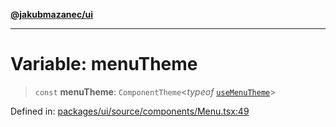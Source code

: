 [**@jakubmazanec/ui**](../README.md)

---

# Variable: menuTheme

> `const` **menuTheme**: `ComponentTheme`\<_typeof_ [`useMenuTheme`](../functions/useMenuTheme.md)\>

Defined in:
[packages/ui/source/components/Menu.tsx:49](https://github.com/jakubmazanec/tools/blob/40ba1fb8bbde716fbe797d7886fffe14521e098a/packages/ui/source/components/Menu.tsx#L49)
